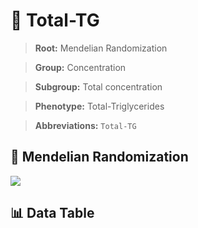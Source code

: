 # 🧪 Total-TG

> **Root:** Mendelian Randomization

> **Group:** Concentration  

> **Subgroup:** Total concentration

> **Phenotype:** Total-Triglycerides  

> **Abbreviations:** `Total-TG`

## 🧬 Mendelian Randomization  

<img src="/MR/Figures/Inverse/Total-TG.png"/>


## 📊 Data Table


<CsvTableMRI src="/MR/Data/Inverse/Total-TG.csv"/>
